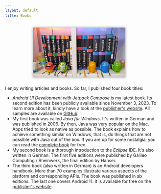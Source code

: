 ```yaml
---
layout: default
title: Books
---
```


<html>

<p align="center">
<img style="filter: drop-shadow(0px 0px 4px #a0a0a0); margin-right: 20px;margin-bottom: 10px;" src="assets/books.jpg" width="60%">
</p>

<p>I enjoy writing articles and books. So far, I published four book titles:</p>

<ul>
<li><em>Android UI Development with Jetpack Compose</em> is my latest book. Its second edition has been publicly available since November 3, 2023. To learn more about it, kindly have a look at the <a href="https://www.packtpub.com/product/android-ui-development-with-jetpack-compose-second-edition/9781837634255">publisher's website</a>. All samples are available on <a href="https://github.com/PacktPublishing/Android-UI-Development-with-Jetpack-Compose-Second-Edition">GitHub</a>.</li>
<li>My first book was called <em>Java für Windows</em>. It's written in German and was published in 2006. By then, Java was very popular on the Mac. Apps tried to look as native as possible. The book explains how to achieve something similar on Windows, that is, do things that are not possible with Java out of the box. If you are up for some nostalgia, you can read the <a href="assets/727.pdf">complete book</a> for free.</li>
<li>My second book is a thorough introduction to the <em>Eclipse</em> IDE. It's also written in German. The first five editions were published by Galileo Computing / Rheinwerk, the final edition by Hanser.</li>
<li>The third book (also written in German) is an Android developers handbook. More than 70 examples illustrate various aspects of the platform and corresponding APIs. The book was published in six editions. The last one covers Android 11. It is available for free on the <a href="https://openbook.rheinwerk-verlag.de/android11/">publisher's website</a>.</li>

</ul>

</html>
